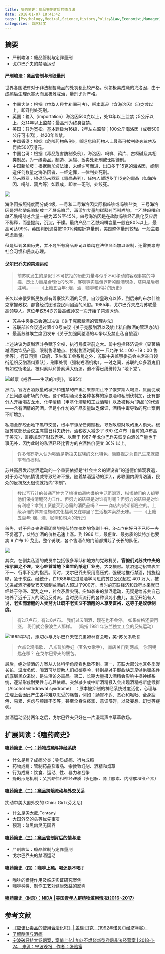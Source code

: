 ```yaml
---
title: 嗑药简史：瘾品管制背后的情与法
date: 2018-01-07 18:41:42
tags: [Psychology,Medical,Science,History,Policy&Law,Economist,Manager]
categories: 自然科学
---
```

## 摘要

- 严刑峻法：瘾品管制与定罪量刑
- 戈尔巴乔夫的禁酒运动

<!--more-->

#### 严刑峻法：瘾品管制与刑法量刑

世界各国法律对于非法制售瘾品的处罚都比较严格。例如极易成瘾的海洛因，由于成瘾后生理危害大而且极难戒治，量刑尤为严格。
- 中国大陆：根据《中华人民共和国刑法》，贩卖毒品（含海洛因）50克或以上，即可判处死刑。
- 英国：输入（importation）海洛因500克以上，处10年以上监禁；5公斤以上，处14年以上监禁；最高刑为终身监禁。
- 美国：较为宽松。基本罪级为16级，2年左右监禁；100公斤海洛因（或者500公斤可卡因），处20年监禁。
- 中国香港：根据《危险药物条例》，贩运危险药物人士最高可被判终身监禁及罚款500万港元。
- 中国台湾：根据《毒品危害防制条例》，海洛因、吗啡、鸦片、古柯碱及其相类制品，为一级毒品。制造、运输、贩卖处死刑或无期徒刑。
- 中国新加坡：根据新加坡法律，未经许可而进、出口多于15克的海洛因，或制造任何数量之海洛因者，一经定罪，一律判处死刑。
- 马来西亚：根据马来西亚《毒品条列》，任何人贩运多于15克的毒品（如海洛因、吗啡、鸦片等）如罪成，即唯一死刑，处绞死。

![](http://riboseyim-qiniu.riboseyim.com/Addiction_IMG_3441.png)

海洛因按照纯度而分成4级，一号和二号海洛因实际指吗啡或吗啡盐类，三号海洛因是将盐酸吗啡制成二乙酰吗啡后，再添加大量的稀释剂而制成的，二乙酰吗啡和单乙酰吗啡总含量一般为25%至45%。四号海洛因是在盐酸吗啡经乙酰化反应后不稀释，而是提纯，沉淀，干燥。最终产品二乙酰吗啡含量一般在80%以上，最高可达99%。英国判例通常按100%纯度折算量刑，美国整体量刑较轻，一般主要考虑重量。

但是纵观各国历史，并不是所有瘾品都可以单纯在法律层面加以限制，还需要考虑社会习惯和民众心理。

#### 戈尔巴乔夫的禁酒运动

>前苏联发生的是似乎不可抗拒的历史力量与似乎不可移动的客观事实的冲撞，历史力量是合理化的改革，客观事实是俄罗斯的酗酒现象，结果是后者胜利。—— 《上瘾五百年: 烟、酒、咖啡和鸦片的历史》

长久以来俄罗斯民族都有着豪饮烈酒的习惯。自沙皇政府以降，到后来的布尔什维克掌握政权，都曾经试图改变民间酗酒的风俗。1985年，戈尔巴乔夫成为苏联最高领导人。这位年仅54岁的最高统帅又一次开始了禁酒运动。

- 苏共中央委员会通过决议《关于克服酗酒的管理办法》
- 苏联部长会议通过第410号决议《关于克服酗酒以及禁止私自酿酒的管理办法》
- 最高苏维埃主席团发布《关于加强同酗酒的斗争以及禁止私自酿酒》

上述决议为反酗酒斗争赋予全权，执行规模空前之大。其中包括经济调控（显著缩减酒类饮品产量、限制售酒地点、控制售酒时间段— 只允许 14：00 - 19：00 售卖等），行政问责（政府、卫生和工会系统之外，苏联中央监察委员会主席亲自领衔组织反酗酒纠察队），刑事处罚（强制戒酒机构）。一时之间，苏联的众多酒鬼们有如过街老鼠，被纠察队和警察满大街追，迫不得已纷纷转为 “地下党”。

![邮票《戒酒——生活的准则》，1985年](http://riboseyim-qiniu.riboseyim.com/%E7%98%BE%E5%93%81-%E9%85%92%E7%B2%BE-%E8%8B%8F%E8%81%941985.jpg)

然而，官方白酒数量的减少和违禁的严重后果都阻止不了俄罗斯人喝酒，反而促成了民间酿酒市场的兴旺。这个时期涌现出各种各样的家酿酒和私制伏特加，还有部分人开始喝古龙水、化学酒精（甲基化酒精和工业酒精）以及被称为“药品”的代酒——含有酒精的药酒。但是小作坊的产品质量缺乏保证，酒精中毒导致的死亡案例不断增加。

私酒全部经由地下黑市交易，根本不缴纳任何赋税，导致政府财政的重大损失。根据苏联部长会议主席雷日科夫统计，酒税收入减少了 670 亿卢布（当时的卢布高于美元），直接加剧了财政赤字。以至于 1987 年戈尔巴乔夫恢复白酒的产量也于事无补，因为此时的私酒已经比官方的白酒售价便宜 30% 以上。

>许多俄罗斯人认为喝酒是斯拉夫民族的文化特色，简直视之为自己生来就应享有的权利。

苏共高层发起禁酒运动的一个重要依据是“社会主义的建设者”的道德价值观衰退，对于劳动的热情锐减导致经济不振。随着禁酒运动的深入，苏联国内舆情汹涌，民众的反抗怒火很快就指向“体制”。

>数以百万计的普通百姓为了排遣单调枯燥的生活而喝酒，指挥他们的人却要他们保持清醒努力工作。但努力的结果是对谁有利呢？但努力的结果是对谁有利呢？拿到工资能买到必需的消费品吗？—— 商店的货架都是空的。上级承诺的体育设施和文化福利又在哪里？生活根本索然无味。—— 《上瘾五百年: 烟、酒、咖啡和鸦片的历史》

首先，对于民众来说最明显的是伏特加价格的急剧上升。3-4卢布好日子已经一去不复返了，伏特加酒的价格迅速上涨。到 1986 年，最便宜、最劣质的伏特加也要卖 9 卢布 10 戈比。整个苏联，各个售酒点的门前都排起了长长的队伍。

![](http://riboseyim-qiniu.riboseyim.com/%E7%98%BE%E5%93%81-%E9%85%92%E7%B2%BE-%E8%8B%8F%E8%81%941986.jpg)

其次，在倒卖私酒的成员中包括很多军队和地方的党政机关。**官僚们对苏共中央的指示置之不理，专心经营着地下室里的酿造厂业务**，大发横财。禁酒运动招致表里不一、行事不公的指责。同时，戈尔巴乔夫采用高压式、强硬地推行禁酒，措施粗糙，急于求成。经统计，在1986年进过戒酒学习班的苏联公民超过 400 万人，被送进戒酒所接受15天强制戒酒的人超过了900万。当时的苏联经济和政府本来就已经处于停滞、混乱之中，社会矛盾尖锐。突如袭来的禁酒运动，无疑是给苏共自己培养了近千万人的政治反对派。当时民间流行的各种讽刺小曲儿，甚至开始有人说，**老实而清醒的人卖劳力让既不老实又不清醒的人享受富裕，这等于是奴隶制度。**

>有过7卢布，有过8卢布。
我们过去喝酒，现在也不会停。
如果价格还要再涨，
我们就会像波兰人那样。
（暗指 1981 年波兰独立工会的反抗运动）

![1985年3月，撒切尔与戈尔巴乔夫在克里姆林宫会晤，英-苏关系改善](http://riboseyim-qiniu.riboseyim.com/%E6%88%88%E5%B0%94%E5%B7%B4%E4%B9%94%E5%A4%AB-%E6%92%92%E5%88%87%E5%B0%94-198503.jpg)

>六点公鸡唱歌，
八点普加乔娃（著名女歌手），
商店关门到两点，
你问钥匙在哪？
在戈尔巴乔夫的腰包。

最后，绝对禁酒的方案从人体科学角度看也做不到。第一，苏联大部分地区冬季漫长长，温度极低，喝酒可以帮助人们抵御寒冷，特别是对于那些缺乏足够供暖条件的底层民众来说，是生活的必需品。第二，长期大量摄入酒精会影响中枢神经系统，逐渐形成耐受性与心理依赖。突然减少或中断酒精摄入会出现酒精戒断症候群（Alcohol withdrawal syndrome） ：原本被抑制的神经系统过度活化，心理与生理上会因此产生各种难以忍受的痛苦，例如：肠胃不适、恶心和呕吐、全身疲倦、易累、焦虑与烦躁不安等，甚至全身性痉挛、意识障碍，以及妄想、幻觉等症状。

禁酒运动坚持两年之后，戈尔巴乔夫只好在一片漫骂声中草草收场。

## 扩展阅读：《嗑药简史》

#### [嗑药简史（一）：药物成瘾与神经系统](https://riboseyim.github.io/2017/09/04/Addiction-Decision/)
- 什么是瘾？成瘾分类：物质成瘾、行为成瘾
- 药物成瘾：管制药品及毒品、宗教致幻剂、酒精和烟草
- 行为成瘾：饮食、运动、性、暴力和战争
- 瘾的形成机制：奖赏路径和神经递质（多巴胺、肾上腺素、内啡肽和催产素）

#### [嗑药简史（二）：瘾品跨境流动与外交关系](https://riboseyim.github.io/2017/11/06/Addiction-Decision-Fentanyl/)
扰动中美大国外交的 China Girl (芬太尼)
- 什么是芬太尼,Fentanyl
- 大国外交的头等优先事项
- 预测：暗黑幽灵无国界

#### [嗑药简史（三）：瘾品管制背后的情与法](https://riboseyim.github.io/2018/01/07/Addiction-Decision-Law/)
- 严刑峻法：瘾品管制与定罪量刑
- 戈尔巴乔夫的禁酒运动

#### [嗑药简史（四）：咖啡上瘾，喝还是不喝？](https://riboseyim.github.io/2018/05/14/Addiction-Decision-Coffee/)
- 咖啡的保健作用及临床实证研究案例
- 咖啡种类、制作工艺对健康效益的影响

#### [嗑药简史（附录）：NIDA | 美国青年人群药物滥用情况(2016~2017)](https://riboseyim.github.io/2017/12/20/Addiction-Decision-2016-USA-Students/)

## 参考文献
- [《应该让毒品的使用合法化吗》| 盖瑞·贝克 （1992年诺贝尔经济学奖）](https://www.nobelprize.org/nobel_prizes/economic-sciences/laureates/1992/becker-bio.html)
- [了解酗酒与酒瘾](http://www.twsport.org.tw/sljhs/old/%E6%98%A5%E6%9A%89%E5%B0%88%E6%A1%88/%E9%85%92/%E4%BA%86%E8%A7%A3%E9%85%97%E9%85%92%E8%88%87%E9%85%92%E7%99%AE.htm)
- [宁波破获特大卷烟案，案值上亿| 加热不燃烧新型卷烟非法经营案 | 2018-1-24　来源：宁波晚报　作者：张贻富](http://www.hfdsb.gov.cn/News/jsjs/201801/20180124113319_28949.html)
